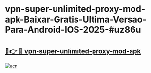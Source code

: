 # vpn-super-unlimited-proxy-mod-apk-Baixar-Gratis-Ultima-Versao-Para-Android-IOS-2025-#uz86u

# <h2><a href="https://ainizakaria.my?title=vpn-super-unlimited-proxy-mod-apk&ref=24M">🔗👉 🔴 vpn-super-unlimited-proxy-mod-apk</a></h2>

[![acn](https://github.com/user-attachments/assets/0f9c940e-d8b0-45ae-aac7-cd30a18b3e1c)](https://ainizakaria.my?title=vpn-super-unlimited-proxy-mod-apk&ref=24M)

